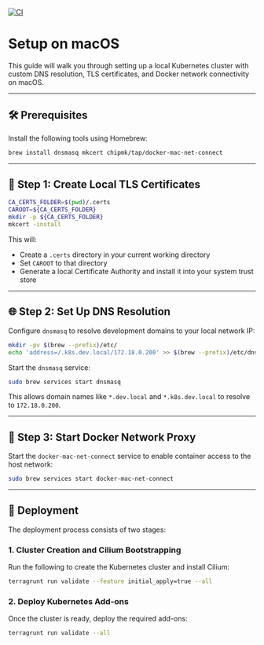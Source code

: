 [![CI](https://github.com/SweetOps/terragrunt-k8s-local-lab/actions/workflows/ci.yml/badge.svg?branch=main)](https://github.com/SweetOps/terragrunt-k8s-local-lab/actions/workflows/ci.yml)

# Setup on macOS

This guide will walk you through setting up a local Kubernetes cluster with custom DNS resolution, TLS certificates, and Docker network connectivity on macOS.

---

## 🛠 Prerequisites

Install the following tools using Homebrew:

```sh
brew install dnsmasq mkcert chipmk/tap/docker-mac-net-connect
```

---

## 📜 Step 1: Create Local TLS Certificates

```sh
CA_CERTS_FOLDER=$(pwd)/.certs
CAROOT=${CA_CERTS_FOLDER}
mkdir -p ${CA_CERTS_FOLDER}
mkcert -install
```

This will:

* Create a `.certs` directory in your current working directory
* Set `CAROOT` to that directory
* Generate a local Certificate Authority and install it into your system trust store

---

## 🌐 Step 2: Set Up DNS Resolution

Configure `dnsmasq` to resolve development domains to your local network IP:

```sh
mkdir -pv $(brew --prefix)/etc/
echo 'address=/.k8s.dev.local/172.18.0.200' >> $(brew --prefix)/etc/dnsmasq.conf
```

Start the `dnsmasq` service:

```sh
sudo brew services start dnsmasq
```

This allows domain names like `*.dev.local` and `*.k8s.dev.local` to resolve to `172.18.0.200`.

---

## 🚓 Step 3: Start Docker Network Proxy

Start the `docker-mac-net-connect` service to enable container access to the host network:

```sh
sudo brew services start docker-mac-net-connect
```

---

## 🚀 Deployment

The deployment process consists of two stages:

### 1. Cluster Creation and Cilium Bootstrapping

Run the following to create the Kubernetes cluster and install Cilium:

```sh
terragrunt run validate --feature initial_apply=true --all
```

### 2. Deploy Kubernetes Add-ons

Once the cluster is ready, deploy the required add-ons:

```sh
terragrunt run validate --all
```
